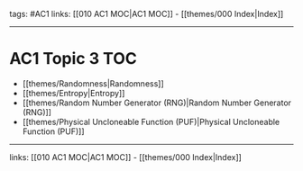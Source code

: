 tags: #AC1
links:  [[010 AC1 MOC|AC1 MOC]] - [[themes/000 Index|Index]]

---
# AC1 Topic 3 TOC

- [[themes/Randomness|Randomness]]
- [[themes/Entropy|Entropy]]
- [[themes/Random Number Generator (RNG)|Random Number Generator (RNG)]]
- [[themes/Physical Uncloneable Function (PUF)|Physical Uncloneable Function (PUF)]]

---
links:  [[010 AC1 MOC|AC1 MOC]] - [[themes/000 Index|Index]]